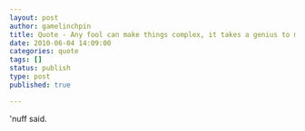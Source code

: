 ```yaml
---
layout: post
author: gamelinchpin
title: Quote - Any fool can make things complex, it takes a genius to make things simple.
date: 2010-06-04 14:09:00
categories: quote
tags: []
status: publish
type: post
published: true

---
```

'nuff said.
